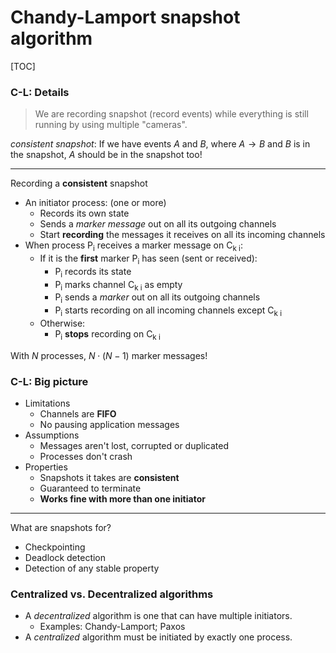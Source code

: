 # Chandy-Lamport snapshot algorithm

[TOC]

### C-L: Details

> We are recording snapshot (record events) while everything is still running by using multiple "cameras".

*consistent snapshot*: If we have events $A$ and $B$, where $A \to B$ and $B$ is in the snapshot, $A$ should be in the snapshot too!

---

Recording a **consistent** snapshot

* An initiator process: (one or more)
  * Records its own state
  * Sends a *marker message* out on all its outgoing channels
  * Start **recording** the messages it receives on all its incoming channels
* When process P<sub>i</sub> receives a marker message on C<sub>k i</sub>:
  * If it is the **first** marker P<sub>i</sub> has seen (sent or received):
    * P<sub>i</sub> records its state
    * P<sub>i</sub> marks channel C<sub>k i</sub> as empty
    * P<sub>i</sub> sends a *marker* out on all its outgoing channels
    * P<sub>i</sub> starts recording on all incoming channels except C<sub>k i</sub>
  * Otherwise:
    * P<sub>i</sub> **stops** recording on C<sub>k i</sub>

With $N$ processes, $N \cdot (N-1)$  marker messages!

### C-L: Big picture

* Limitations
  * Channels are **FIFO**
  * No pausing application messages
* Assumptions
  * Messages aren't lost, corrupted or duplicated
  * Processes don't crash
* Properties
  * Snapshots it takes are **consistent**
  * Guaranteed to terminate
  * **Works fine with more than one initiator**

---

What are snapshots for?

* Checkpointing
* Deadlock detection
* Detection of any stable property

### Centralized vs. Decentralized algorithms

* A *decentralized* algorithm is one that can have multiple initiators.
  * Examples: Chandy-Lamport; Paxos
* A *centralized* algorithm must be initiated by exactly one process.

